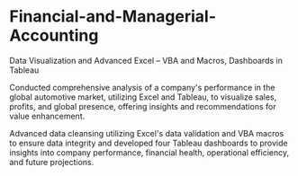 # Financial-and-Managerial-Accounting
Data Visualization and Advanced Excel – VBA and Macros, Dashboards in Tableau 

Conducted comprehensive analysis of a company's performance in the global automotive market, utilizing Excel and Tableau, to visualize sales, profits, and global presence, offering insights and recommendations for value enhancement.


Advanced data cleansing utilizing Excel's data validation and VBA macros to ensure data integrity and developed four Tableau dashboards to provide insights into company performance, financial health, operational efficiency, and future projections.
